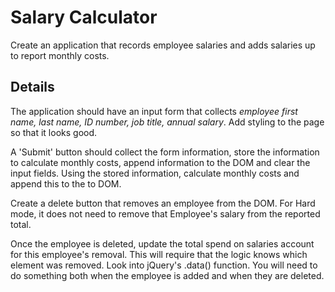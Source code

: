 # Salary Calculator
Create an application that records employee salaries and adds salaries up to report monthly costs. 

## Details

The application should have an input form that collects _employee first name, last name, ID number, job title, annual salary_. 
Add styling to the page so that it looks good.

A 'Submit' button should collect the form information, store the information to calculate monthly costs, append information to the DOM and clear the input fields. Using the stored information, calculate monthly costs and append this to the to DOM.

Create a delete button that removes an employee from the DOM. For Hard mode, it does not need to remove that Employee's salary from the reported total.

Once the employee is deleted, update the total spend on salaries account for this employee's removal. This will require that the logic knows which element was removed. Look into jQuery's .data() function. You will need to do something both when the employee is added and when they are deleted.
